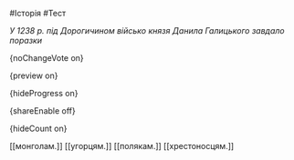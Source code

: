 #Історія #Тест

*У 1238 р. під Дорогичином військо князя Данила Галицького завдало поразки*

{noChangeVote on}

{preview on}

{hideProgress on}

{shareEnable off}

{hideCount on}

[[монголам.]]
[[угорцям.]]
[[полякам.]]
[[хрестоносцям.]]
